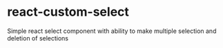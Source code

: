 # react-custom-select
Simple react select component with ability to make multiple selection and deletion of selections
